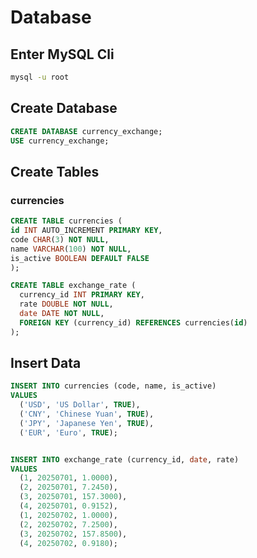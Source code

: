 # Database

## Enter MySQL Cli

```bash
mysql -u root
```

## Create Database

```sql
CREATE DATABASE currency_exchange;
USE currency_exchange;
```

## Create Tables

### currencies

```sql
CREATE TABLE currencies (
id INT AUTO_INCREMENT PRIMARY KEY,
code CHAR(3) NOT NULL,
name VARCHAR(100) NOT NULL,
is_active BOOLEAN DEFAULT FALSE
);

CREATE TABLE exchange_rate (
  currency_id INT PRIMARY KEY,
  rate DOUBLE NOT NULL,
  date DATE NOT NULL,
  FOREIGN KEY (currency_id) REFERENCES currencies(id)
);
```
## Insert Data

```sql
INSERT INTO currencies (code, name, is_active)
VALUES
  ('USD', 'US Dollar', TRUE),
  ('CNY', 'Chinese Yuan', TRUE),
  ('JPY', 'Japanese Yen', TRUE),
  ('EUR', 'Euro', TRUE);


INSERT INTO exchange_rate (currency_id, date, rate)
VALUES
  (1, 20250701, 1.0000),
  (2, 20250701, 7.2450),
  (3, 20250701, 157.3000),
  (4, 20250701, 0.9152),
  (1, 20250702, 1.0000),
  (2, 20250702, 7.2500),
  (3, 20250702, 157.8500),
  (4, 20250702, 0.9180);
```